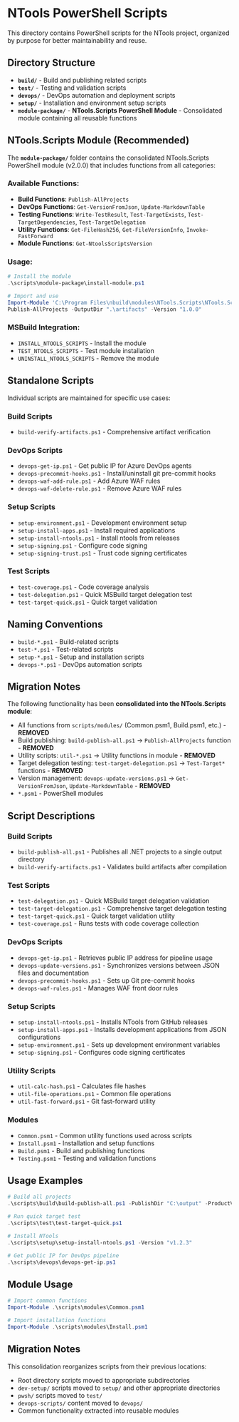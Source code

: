# NTools PowerShell Scripts

This directory contains PowerShell scripts for the NTools project, organized by purpose for better maintainability and reuse.

## Directory Structure

- **`build/`** - Build and publishing related scripts
- **`test/`** - Testing and validation scripts  
- **`devops/`** - DevOps automation and deployment scripts
- **`setup/`** - Installation and environment setup scripts
- **`module-package/`** - **NTools.Scripts PowerShell Module** - Consolidated module containing all reusable functions

## NTools.Scripts Module (Recommended)

The **`module-package/`** folder contains the consolidated NTools.Scripts PowerShell module (v2.0.0) that includes functions from all categories:

### Available Functions:
- **Build Functions**: `Publish-AllProjects`
- **DevOps Functions**: `Get-VersionFromJson`, `Update-MarkdownTable`
- **Testing Functions**: `Write-TestResult`, `Test-TargetExists`, `Test-TargetDependencies`, `Test-TargetDelegation`
- **Utility Functions**: `Get-FileHash256`, `Get-FileVersionInfo`, `Invoke-FastForward`
- **Module Functions**: `Get-NtoolsScriptsVersion`

### Usage:
```powershell
# Install the module
.\scripts\module-package\install-module.ps1

# Import and use
Import-Module 'C:\Program Files\nbuild\modules\NTools.Scripts\NTools.Scripts.psd1' -Force
Publish-AllProjects -OutputDir ".\artifacts" -Version "1.0.0"
```

### MSBuild Integration:
- `INSTALL_NTOOLS_SCRIPTS` - Install the module
- `TEST_NTOOLS_SCRIPTS` - Test module installation
- `UNINSTALL_NTOOLS_SCRIPTS` - Remove the module

## Standalone Scripts

Individual scripts are maintained for specific use cases:

### Build Scripts
- `build-verify-artifacts.ps1` - Comprehensive artifact verification

### DevOps Scripts  
- `devops-get-ip.ps1` - Get public IP for Azure DevOps agents
- `devops-precommit-hooks.ps1` - Install/uninstall git pre-commit hooks
- `devops-waf-add-rule.ps1` - Add Azure WAF rules
- `devops-waf-delete-rule.ps1` - Remove Azure WAF rules

### Setup Scripts
- `setup-environment.ps1` - Development environment setup
- `setup-install-apps.ps1` - Install required applications
- `setup-install-ntools.ps1` - Install ntools from releases
- `setup-signing.ps1` - Configure code signing
- `setup-signing-trust.ps1` - Trust code signing certificates

### Test Scripts
- `test-coverage.ps1` - Code coverage analysis
- `test-delegation.ps1` - Quick MSBuild target delegation test
- `test-target-quick.ps1` - Quick target validation

## Naming Conventions

- `build-*.ps1` - Build-related scripts
- `test-*.ps1` - Test-related scripts
- `setup-*.ps1` - Setup and installation scripts
- `devops-*.ps1` - DevOps automation scripts

## Migration Notes

The following functionality has been **consolidated into the NTools.Scripts module**:
- All functions from `scripts/modules/` (Common.psm1, Build.psm1, etc.) - **REMOVED**
- Build publishing: `build-publish-all.ps1` → `Publish-AllProjects` function - **REMOVED**
- Utility scripts: `util-*.ps1` → Utility functions in module - **REMOVED**
- Target delegation testing: `test-target-delegation.ps1` → `Test-Target*` functions - **REMOVED**
- Version management: `devops-update-versions.ps1` → `Get-VersionFromJson`, `Update-MarkdownTable` - **REMOVED**
- `*.psm1` - PowerShell modules

## Script Descriptions

### Build Scripts
- `build-publish-all.ps1` - Publishes all .NET projects to a single output directory
- `build-verify-artifacts.ps1` - Validates build artifacts after compilation

### Test Scripts  
- `test-delegation.ps1` - Quick MSBuild target delegation validation
- `test-target-delegation.ps1` - Comprehensive target delegation testing
- `test-target-quick.ps1` - Quick target validation utility
- `test-coverage.ps1` - Runs tests with code coverage collection

### DevOps Scripts
- `devops-get-ip.ps1` - Retrieves public IP address for pipeline usage
- `devops-update-versions.ps1` - Synchronizes versions between JSON files and documentation
- `devops-precommit-hooks.ps1` - Sets up Git pre-commit hooks
- `devops-waf-rules.ps1` - Manages WAF front door rules

### Setup Scripts
- `setup-install-ntools.ps1` - Installs NTools from GitHub releases
- `setup-install-apps.ps1` - Installs development applications from JSON configurations
- `setup-environment.ps1` - Sets up development environment variables
- `setup-signing.ps1` - Configures code signing certificates

### Utility Scripts
- `util-calc-hash.ps1` - Calculates file hashes
- `util-file-operations.ps1` - Common file operations
- `util-fast-forward.ps1` - Git fast-forward utility

### Modules
- `Common.psm1` - Common utility functions used across scripts
- `Install.psm1` - Installation and setup functions
- `Build.psm1` - Build and publishing functions
- `Testing.psm1` - Testing and validation functions

## Usage Examples

```powershell
# Build all projects
.\scripts\build\build-publish-all.ps1 -PublishDir "C:\output" -ProductVersion "1.0.0"

# Run quick target test
.\scripts\test\test-target-quick.ps1

# Install NTools
.\scripts\setup\setup-install-ntools.ps1 -Version "v1.2.3"

# Get public IP for DevOps pipeline
.\scripts\devops\devops-get-ip.ps1
```

## Module Usage

```powershell
# Import common functions
Import-Module .\scripts\modules\Common.psm1

# Import installation functions  
Import-Module .\scripts\modules\Install.psm1
```

## Migration Notes

This consolidation reorganizes scripts from their previous locations:
- Root directory scripts moved to appropriate subdirectories
- `dev-setup/` scripts moved to `setup/` and other appropriate directories
- `pwsh/` scripts moved to `test/`
- `devops-scripts/` content moved to `devops/`
- Common functionality extracted into reusable modules